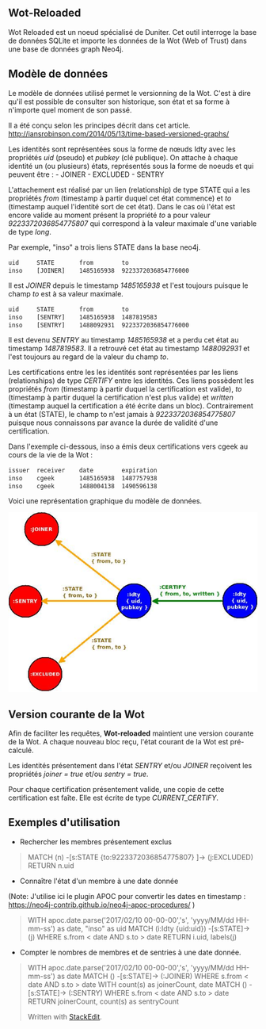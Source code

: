 

Wot-Reloaded
------------

Wot Reloaded est un noeud spécialisé de Duniter. 
Cet outil interroge la base de données SQLite et importe les données de la Wot (Web of Trust) dans une base de données graph Neo4j.

Modèle de données
-----------------

Le modèle de données utilisé permet le versionning de la Wot.
C'est à dire qu'il est possible de consulter son historique, son état et sa forme à n'importe quel moment de son passé.

Il a été conçu selon les principes décrit dans cet article.
http://iansrobinson.com/2014/05/13/time-based-versioned-graphs/

Les identités sont représentées sous la forme de nœuds Idty avec les propriétés *uid* (pseudo) et *pubkey* (clé publique). 
On attache à chaque identité un (ou plusieurs) états, représentés sous la forme de noeuds et qui peuvent être :
	- JOINER
	- EXCLUDED
	- SENTRY

L'attachement est réalisé par un lien (relationship) de type STATE qui a les propriétés *from* (timestamp à partir duquel cet état commence) et *to* (timestamp auquel l'identité sort de cet état).
Dans le cas où l'état est encore valide au moment présent la propriété *to* a pour valeur *9223372036854775807* qui correspond à la valeur maximale d'une variable de type *long*.

Par exemple, "inso" a trois liens STATE dans la base neo4j.

	uid     STATE       from        to
    inso	[JOINER]	1485165938	9223372036854776000

Il est *JOINER* depuis le timestamp *1485165938* et l'est toujours puisque le champ *to* est à sa valeur maximale. 

	uid     STATE       from        to
    inso	[SENTRY]	1485165938	1487819583
    inso	[SENTRY]	1488092931	9223372036854776000

Il est devenu *SENTRY* au timestamp *1485165938* et a perdu cet état au timestamp *1487819583*. Il a retrouvé cet état au timestamp *1488092931* et l'est toujours au regard de la valeur du champ *to*.

Les certifications entre les les identités sont représentées par les liens (relationships) de type *CERTIFY* entre les identités. Ces liens possèdent les propriétés *from* (timestamp à partir duquel la certification est valide), *to* (timestamp à partir duquel la certification n'est plus valide) et *written* (timestamp auquel la certification a été écrite dans un bloc).
Contrairement à un état (STATE), le champ to n'est jamais à *9223372036854775807* puisque nous connaissons par avance la durée de validité d'une certification.

Dans l'exemple ci-dessous, inso a émis deux certifications vers cgeek au cours de la vie de la Wot :

    issuer	receiver	date	    expiration
    inso	cgeek	    1485165938	1487757938
    inso	cgeek	    1488004138	1490596138

Voici une représentation graphique du modèle de données.

![enter image description here](https://raw.githubusercontent.com/greyzlii/wot-reloaded/master/doc/Data_Model.jpeg)

Version courante de la Wot
--------------------------

Afin de faciliter les requêtes, **Wot-reloaded** maintient une version courante de la Wot.
A chaque nouveau bloc reçu, l'état courant de la Wot est pré-calculé.

Les identités présentement dans l'état *SENTRY* et/ou *JOINER* reçoivent les propriétés *joiner = true* et/ou *sentry = true*.

Pour chaque certification présentement valide, une copie de cette certification est faîte. Elle est écrite de type *CURRENT_CERTIFY*.


Exemples d'utilisation
----------------------

 - Rechercher les membres présentement exclus

> MATCH (n) -[s:STATE {to:9223372036854775807} ]-> (j:EXCLUDED) RETURN
> n.uid

 - Connaître l'état d'un membre à une date donnée
 
(Note: J'utilise ici le plugin APOC pour convertir les dates en timestamp : https://neo4j-contrib.github.io/neo4j-apoc-procedures/ )

>WITH apoc.date.parse('2017/02/10 00-00-00','s', 'yyyy/MM/dd HH-mm-ss') as date, "inso" as uid
>     MATCH (i:Idty {uid:uid}) -[s:STATE]-> (j)
>     WHERE s.from < date AND s.to > date
>     RETURN i.uid, labels(j)

- Compter le nombres de membres et de sentries à une date donnée.

>WITH apoc.date.parse('2017/02/10 00-00-00','s', 'yyyy/MM/dd HH-mm-ss') as date
>     MATCH () -[s:STATE]-> (:JOINER)
>     WHERE s.from < date AND s.to > date
>     WITH count(s) as joinerCount, date
>     MATCH () -[s:STATE]-> (:SENTRY)
>     WHERE s.from < date AND s.to > date
>     RETURN joinerCount, count(s) as sentryCount
> 
> 
> Written with [StackEdit](https://stackedit.io/).

